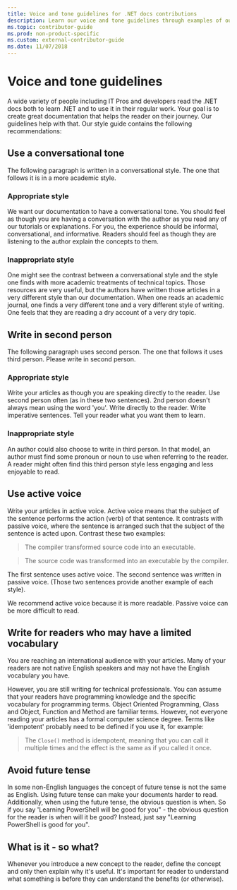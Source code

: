 ```yaml
---
title: Voice and tone guidelines for .NET docs contributions
description: Learn our voice and tone guidelines through examples of our styles compared to examples that don't follow our guidelines.
ms.topic: contributor-guide
ms.prod: non-product-specific
ms.custom: external-contributor-guide
ms.date: 11/07/2018
---
```

# Voice and tone guidelines

A wide variety of people including IT Pros and developers read the .NET docs both to learn .NET and to use it in their regular work. Your goal is to create great documentation that helps the reader on their journey. Our guidelines help with that. Our style guide contains the following recommendations:

## Use a conversational tone

The following paragraph is written in a conversational style. The one that follows it is in a more academic style.

### Appropriate style

We want our documentation to have a conversational tone. You should feel as though you are having a conversation with the author as you read any of our tutorials or explanations. For you, the experience should be informal, conversational, and informative. Readers should feel as though they are listening to the author explain the concepts to them.

### Inappropriate style

One might see the contrast between a conversational style and the style one finds with more academic treatments of technical topics. Those resources are very useful, but the authors have written those articles in a very different style than our documentation. When one reads an academic journal, one finds a very different tone and a very different style of writing. One feels that they are reading a dry account of a very dry topic.  

## Write in second person

The following paragraph uses second person. The one that follows it uses third person. Please write in second person.

### Appropriate style

Write your articles as though you are speaking directly to the reader. Use second person often (as in these two sentences). 2nd person doesn't always mean using the word 'you'. Write directly to the reader. Write imperative sentences. Tell your reader what you want them to learn.

### Inappropriate style

An author could also choose to write in third person. In that model, an author must find some pronoun or noun to use when referring to the reader. A reader might often find this third person style less engaging and less enjoyable to read.

## Use active voice

Write your articles in active voice. Active voice means that the subject of the sentence performs the action (verb) of that sentence. It contrasts with passive voice, where the sentence is arranged
such that the subject of the sentence is acted upon. Contrast these two examples:

>The compiler transformed source code into an executable.

>The source code was transformed into an executable by the compiler.

The first sentence uses active voice. The second sentence was written in passive voice. (Those two sentences provide another example of each style).

We recommend active voice because it is more readable. Passive voice can be more difficult to read.

## Write for readers who may have a limited vocabulary

You are reaching an international audience with your articles. Many of your readers are not native English speakers and may not have the English vocabulary you have.

However, you are still writing for technical professionals. You can assume that your readers have programming knowledge and the specific vocabulary for programming terms. Object Oriented Programming, Class and Object, Function and Method are familiar terms. However, not everyone reading your articles has a formal computer science degree. Terms like 'idempotent' probably need to be defined if you use it, for example:

> The `Close()` method is idempotent, meaning that you can call it multiple times and the effect is the same as if you called it once.

## Avoid future tense

In some non-English languages the concept of future tense is not the same as English. Using future tense can make your documents harder to read. Additionally, when using the future tense, the obvious question is when. So if you say 'Learning PowerShell will be good for you" - the obvious question for the reader is when will it be good? Instead, just say "Learning PowerShell is good for you".

## What is it - so what?

Whenever you introduce a new concept to the reader, define the concept and only then explain why it's useful. It's important for reader to understand what something is before they can understand the benefits (or otherwise).
